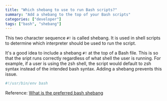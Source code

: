 ```yaml
---
title: "Which shebang to use to run Bash scripts?"
summary: "Add a shebang to the top of your Bash scripts"
categories: ["developer"]
tags: ["bash", "shebang"]
---
```


This two character sequence `#!` is called shebang. It is used in shell scripts to determine which interpreter should be used to run the script.

It's a good idea to include a shebang `#!` at the top of a Bash file. This is so that the sript runs correctly regardless of what shell the user is running. For example, if a user is using the zsh shell, the script would default to zsh syntax instead of the intended bash syntax. Adding a shebang prevents this issue.

```bash
#!/usr/bin/env bash
```

Reference: [What is the preferred bash shebang](https://stackoverflow.com/questions/10376206/what-is-the-preferred-bash-shebang)
